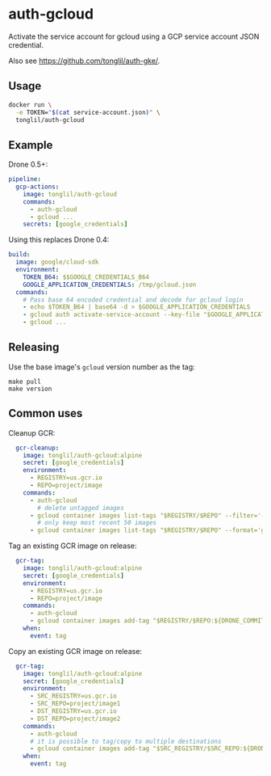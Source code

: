 # auth-gcloud

Activate the service account for gcloud using a GCP service account JSON credential.

Also see https://github.com/tonglil/auth-gke/.

## Usage

```sh
docker run \
  -e TOKEN="$(cat service-account.json)" \
  tonglil/auth-gcloud
```

## Example

Drone 0.5+:

```yml
pipeline:
  gcp-actions:
    image: tonglil/auth-gcloud
    commands:
      - auth-gcloud
      - gcloud ...
    secrets: [google_credentials]
```

Using this replaces Drone 0.4:

```yml
build:
  image: google/cloud-sdk
  environment:
    TOKEN_B64: $$GOOGLE_CREDENTIALS_B64
    GOOGLE_APPLICATION_CREDENTIALS: /tmp/gcloud.json
  commands:
    # Pass base 64 encoded credential and decode for gcloud login
    - echo $TOKEN_B64 | base64 -d > $GOOGLE_APPLICATION_CREDENTIALS
    - gcloud auth activate-service-account --key-file "$GOOGLE_APPLICATION_CREDENTIALS"
    - gcloud ...
```

## Releasing

Use the base image's `gcloud` version number as the tag:

```
make pull
make version
```

## Common uses

Cleanup GCR:

```yml
  gcr-cleanup:
    image: tonglil/auth-gcloud:alpine
    secret: [google_credentials]
    environment:
      - REGISTRY=us.gcr.io
      - REPO=project/image
    commands:
      - auth-gcloud
        # delete untagged images
      - gcloud container images list-tags "$REGISTRY/$REPO" --filter='-tags:*' --format='get(digest)' --limit=unlimited | xargs -I {arg} gcloud container images delete "$REGISTRY/$REPO@{arg}" --quiet
        # only keep most recent 50 images
      - gcloud container images list-tags "$REGISTRY/$REPO" --format='get(digest)' --limit=unlimited | tail -n +51 | xargs -I {arg} gcloud container images delete "$REGISTRY/$REPO@{arg}" --quiet --force-delete-tags
```

Tag an existing GCR image on release:

```yml
  gcr-tag:
    image: tonglil/auth-gcloud:alpine
    secret: [google_credentials]
    environment:
      - REGISTRY=us.gcr.io
      - REPO=project/image
    commands:
      - auth-gcloud
      - gcloud container images add-tag "$REGISTRY/$REPO:${DRONE_COMMIT}" "$REGISTRY/$REPO:${DRONE_TAG}" "$REGISTRY/$REPO:stable" --quiet
    when:
      event: tag
```

Copy an existing GCR image on release:

```yml
  gcr-tag:
    image: tonglil/auth-gcloud:alpine
    secret: [google_credentials]
    environment:
      - SRC_REGISTRY=us.gcr.io
      - SRC_REPO=project/image1
      - DST_REGISTRY=us.gcr.io
      - DST_REPO=project/image2
    commands:
      - auth-gcloud
      # it is possible to tag/copy to multiple destinations
      - gcloud container images add-tag "$SRC_REGISTRY/$SRC_REPO:${DRONE_COMMIT}" "$DST_REGISTRY/$DST_REPO:${DRONE_TAG}" --quiet
    when:
      event: tag
```
